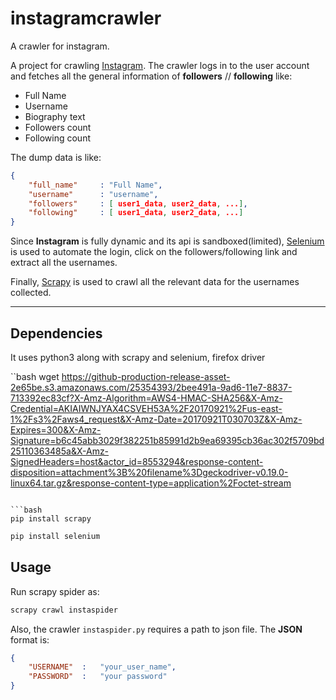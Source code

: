 # instagramcrawler
A crawler for instagram.

A project for crawling [Instagram](https://wwww.instagram.com). The crawler logs in to the user account and fetches all the general information of 
**followers** // **following** like:
- Full Name
- Username
- Biography text
- Followers count
- Following count

The dump data is like:  

```json
{
    "full_name"     : "Full Name",
    "username"      : "username",
    "followers"     : [ user1_data, user2_data, ...],
    "following"     : [ user1_data, user2_data, ...]
}
```

Since **Instagram** is fully dynamic and its api is sandboxed(limited), [Selenium](http://selenium-python.readthedocs.io/index.html) is used to automate
the login, click on the followers/following link and extract all the usernames.

Finally, [Scrapy](http://doc.scrapy.org/en/latest/index.html) is used to crawl all the relevant data for the usernames collected.

--------------------------------

## Dependencies
It uses python3 along with scrapy and selenium, firefox driver

``bash
wget https://github-production-release-asset-2e65be.s3.amazonaws.com/25354393/2bee491a-9ad6-11e7-8837-713392ec83cf?X-Amz-Algorithm=AWS4-HMAC-SHA256&X-Amz-Credential=AKIAIWNJYAX4CSVEH53A%2F20170921%2Fus-east-1%2Fs3%2Faws4_request&X-Amz-Date=20170921T030703Z&X-Amz-Expires=300&X-Amz-Signature=b6c45abb3029f382251b85991d2b9ea69395cb36ac302f5709bd25110363485a&X-Amz-SignedHeaders=host&actor_id=8553294&response-content-disposition=attachment%3B%20filename%3Dgeckodriver-v0.19.0-linux64.tar.gz&response-content-type=application%2Foctet-stream
```

```bash
pip install scrapy
```

```bash
pip install selenium
```

## Usage
Run scrapy spider as:

```bash
scrapy crawl instaspider
```


Also, the crawler `instaspider.py` requires a path to json file. The **JSON** format is:

```json
{
    "USERNAME"  :   "your_user_name",
    "PASSWORD"  :   "your password"
}
```




